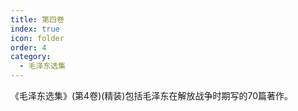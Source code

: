 ```yaml
---
title: 第四卷
index: true
icon: folder
order: 4
category:
  - 毛泽东选集
---
```


《毛泽东选集》(第4卷)(精装)包括毛泽东在解放战争时期写的70篇著作。

<Catalog  />